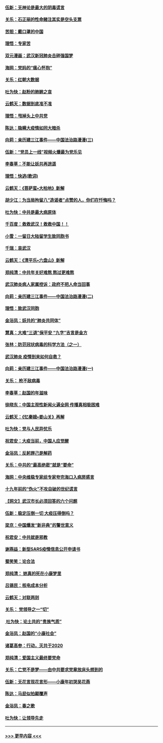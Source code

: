 #### [伍新：无神论是最大的阴毒谎言](../pages/nsc993/n11846129.md?t=02070044) 
#### [关乐：石正丽的性命赌注其实是空头支票](../pages/nsc993/n11846109.md?t=02070044) 
#### [苦胆：戴口罩的中国](../pages/nsc993/n11845576.md?t=02070044) 
#### [理悟：专家苦](../pages/nsc993/n11845564.md?t=02070044) 
#### [双元漫画：武汉新冠肺炎击碎强国梦](../pages/nsc993/n11843320.md?t=02070044) 
#### [海网：党妈的“瘟心怀抱”](../pages/nsc993/n11840740.md?t=02070044) 
#### [关乐：红朝大数据](../pages/nsc993/n11840675.md?t=02070044) 
#### [吐为快：赵粉的肺腑之哀](../pages/nsc993/n11840618.md?t=02070044) 
#### [云鹤天：数据到底准不准](../pages/nsc993/n11840325.md?t=02070044) 
#### [理悟：甩掉头上中共党](../pages/nsc993/n11838826.md?t=02070044) 
#### [陈达：隐瞒大疫情如同大暗杀](../pages/nsc993/n11838771.md?t=02070044) 
#### [向莉：亲历建三江事件——中国法治路漫漫(三)](../pages/nsc993/n11831825.md?t=02070044) 
#### [伍新：“党员上一线”视频火爆最为党乐见](../pages/nsc993/n11838200.md?t=02070044) 
#### [李春草：不能让妖共再逍遥](../pages/nsc993/n11838102.md?t=02070044) 
#### [理悟：快逃(歌词)](../pages/nsc993/n11838083.md?t=02070044) 
#### [云鹤天：《菩萨蛮▪大柏地》新解](../pages/nsc993/n11838059.md?t=02070044) 
#### [胡少江：为当局拘留八“造谣者”点赞的人，你们在忏悔吗？](../pages/nsc993/n11836801.md?t=02070044) 
#### [吐为快：中共是最大病原体](../pages/nsc993/n11836748.md?t=02070044) 
#### [千百度：救救武汉！救救中国！！](../pages/nsc993/n11836145.md?t=02070044) 
#### [小雪：一留日大陆留学生致同胞书](../pages/nsc993/n11834624.md?t=02070044) 
#### [千瑞：哀武汉](../pages/nsc993/n11833647.md?t=02070044) 
#### [云鹤天：《清平乐▪六盘山》新解](../pages/nsc993/n11833611.md?t=02070044) 
#### [郑纯清：中共年关好难熬 熬过更难熬](../pages/nsc993/n11833489.md?t=02070044) 
#### [武汉肺炎病人家属控诉：政府不把人命当回事](../pages/nsc993/n11833205.md?t=02070044) 
#### [向莉：亲历建三江事件——中国法治路漫漫(二)](../pages/nsc993/n11829102.md?t=02070044) 
#### [理悟：致武汉同胞](../pages/nsc993/n11831522.md?t=02070044) 
#### [金浴凤：妖共的“肺炎共同体”](../pages/nsc993/n11829448.md?t=02070044) 
#### [慧真：大难“三退”保平安 “九字”吉言是金方](../pages/nsc993/n11829501.md?t=02070044) 
#### [张林：防范冠状病毒的科学方法（之一）](../pages/nsc993/n11828618.md?t=02070044) 
#### [武汉肺炎 疫情到来如何自救？](../pages/nsc993/n11827632.md?t=02070044) 
#### [向莉：亲历建三江事件——中国法治路漫漫(一)](../pages/nsc993/n11827190.md?t=02070044) 
#### [关乐： 枪不敌病毒](../pages/nsc993/n11826746.md?t=02070044) 
#### [李春草：赵国的年滋味](../pages/nsc993/n11826321.md?t=02070044) 
#### [徐晓东：中国主观性新闻火遍全网 传播真相极困难](../pages/nsc993/n11826508.md?t=02070044) 
#### [云鹤天：《忆秦娥▪娄山关》再解](../pages/nsc993/n11824682.md?t=02070044) 
#### [吐为快：党与人民异忧乐](../pages/nsc993/n11824660.md?t=02070044) 
#### [祝君安：大疫当前，中国人应觉醒](../pages/nsc993/n11821946.md?t=02070044) 
#### [金浴凤：反躬罪己是解药](../pages/nsc993/n11820280.md?t=02070044) 
#### [关乐：中共的“最高绝密”就是“要命”](../pages/nsc993/n11816946.md?t=02070044) 
#### [海网：中央维稳专家组专家夸完海口入病房感言](../pages/nsc993/n11815138.md?t=02070044) 
#### [十九年前的“伪火”不攻自破的世纪谎言](../pages/nsc993/n11813238.md?t=02070044) 
#### [【网文】武汉市长必须回答的六个问题](../pages/nsc993/n11813848.md?t=02070044) 
#### [伍新：稳定压倒一切 大疫压得倒吗？](../pages/nsc993/n11812634.md?t=02070044) 
#### [梁京：中国爆发“新非典”的警世意义](../pages/nsc993/n11812554.md?t=02070044) 
#### [祝君安：中共就是邪教](../pages/nsc993/n11812431.md?t=02070044) 
#### [谢燕益：新型SARS疫情信息公开申请书](../pages/nsc993/n11808840.md?t=02070044) 
#### [蜀笑笑：论合法](../pages/nsc993/n11808064.md?t=02070044) 
#### [郑纯清： 她真的死在小康梦里](../pages/nsc993/n11806623.md?t=02070044) 
#### [吕锡民：核电成本分析](../pages/nsc993/n11806284.md?t=02070044) 
#### [云鹤天：对联两则](../pages/nsc993/n11805957.md?t=02070044) 
#### [关乐： 党领导之一“切”](../pages/nsc993/n11804505.md?t=02070044) 
#### [ 吐为快：论土共的“贵族气质”](../pages/nsc993/n11804490.md?t=02070044) 
#### [金浴凤：赵国的“小康社会”](../pages/nsc993/n11804452.md?t=02070044) 
#### [诸葛高参：行动，灭共于2020](../pages/nsc993/n11804120.md?t=02070044) 
#### [郑纯清：爱国主义最终要党命](../pages/nsc993/n11802197.md?t=02070044) 
#### [关乐：亡党不是梦——由中共要求党章放床头想到的](../pages/nsc993/n11802156.md?t=02070044) 
#### [伍新：无花言现花言形——小康年初哭吴花燕](../pages/nsc993/n11800044.md?t=02070044) 
#### [陈达：马屁似拍颠覆声](../pages/nsc993/n11800010.md?t=02070044) 
#### [金浴凤：春之歌](../pages/nsc993/n11797687.md?t=02070044) 
#### [吐为快：让领导先走](../pages/nsc993/n11797512.md?t=02070044) 

----
#### [ >>> 更早内容 <<< ](../indexes/nsc993-earlier.md)
